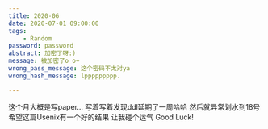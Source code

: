 ```yaml
---
title: 2020-06
date: 2020-07-01 09:00:00
tags:
    - Random
password: password
abstract: 加密了呀:)
message: 被加密了o_o~
wrong_pass_message: 这个密码不太对ya
wrong_hash_message: lppppppppp.

---
```


这个月大概是写paper...
写着写着发现ddl延期了一周哈哈
然后就异常划水到18号
希望这篇Usenix有一个好的结果
让我碰个运气
Good Luck!
